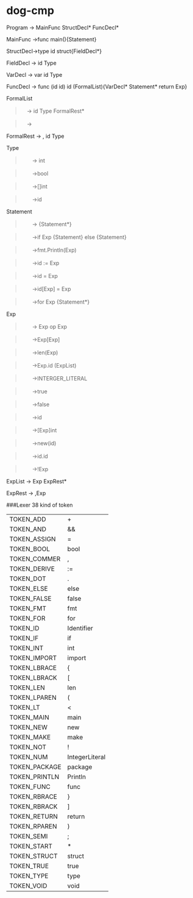 dog-cmp
==========


Program -> MainFunc StructDecl* FuncDecl*

MainFunc ->func main(){Statement}

StructDecl->type id struct{FieldDecl*}

FieldDecl -> id Type

VarDecl -> var id Type

FuncDecl -> func (id id) id (FormalList){VarDecl* Statement* return Exp}

FormalList
>　-> id Type FormalRest*

>　->

FormalRest -> , id Type

Type 
>　　-> int

>　　->bool

>　　->[]int

>　　->id

Statement 
> 　　-> {Statement*}

>　　->if Exp {Statement} else {Statement}

>　　->fmt.Println(Exp)

>　　->id := Exp

>　　->id = Exp

>　　->id[Exp] = Exp

>　　->for Exp {Statement*}


 Exp
> 　　-> Exp op Exp

>　　->Exp[Exp]

>　　->len(Exp)

>　　->Exp.id (ExpList)

>　　->INTERGER_LITERAL

>　　->true

>　　->false

>　　->id

>　　->[Exp]int

>　　->new(id)

>　　->id.id

>　　->!Exp

ExpList -> Exp ExpRest*

ExpRest -> ,Exp

###Lexer
38 kind of token
<table class="table table-bordered table-striped table-condensed">
   <tr>
      <td>TOKEN_ADD</td>
      <td>+</td>
   </tr>
 <tr>
      <td>TOKEN_AND</td>
      <td>&&</td>
   </tr>
 <tr>
      <td>TOKEN_ASSIGN</td>
      <td>=</td>
   </tr>
 <tr>
      <td>TOKEN_BOOL</td>
      <td>bool</td>
   </tr>
 <tr>
      <td>TOKEN_COMMER</td>
      <td>,</td>
   </tr>
 <tr>
      <td>TOKEN_DERIVE</td>
      <td>:=</td>
   </tr>
 <tr>
      <td>TOKEN_DOT</td>
      <td>.</td>
   </tr>
 <tr>
      <td>TOKEN_ELSE</td>
      <td>else</td>
   </tr>
 <tr>
      <td>TOKEN_FALSE</td>
      <td>false</td>
   </tr>
 <tr>
      <td>TOKEN_FMT</td>
      <td>fmt</td>
   </tr>
 <tr>
      <td>TOKEN_FOR</td>
      <td>for</td>
   </tr>
 <tr>
      <td>TOKEN_ID</td>
      <td>Identifier</td>
   </tr>
 <tr>
      <td>TOKEN_IF</td>
      <td>if</td>
   </tr>
 <tr>
      <td>TOKEN_INT</td>
      <td>int</td>
   </tr>
<tr>
      <td>TOKEN_IMPORT</td>
      <td>import</td>
   </tr>
<tr>
      <td>TOKEN_LBRACE</td>
      <td>{</td>
   </tr>
<tr>
      <td>TOKEN_LBRACK</td>
      <td>[</td>
   </tr>
<tr>
      <td>TOKEN_LEN</td>
      <td>len</td>
   </tr>
<tr>
      <td>TOKEN_LPAREN</td>
      <td>(</td>
   </tr>
<tr>
      <td>TOKEN_LT</td>
      <td><</td>
   </tr>
<tr>
      <td>TOKEN_MAIN</td>
      <td>main</td>
   </tr>
<tr>
      <td>TOKEN_NEW</td>
      <td>new</td>
   </tr>
<tr>
      <td>TOKEN_MAKE</td>
      <td>make</td>
   </tr>
<tr>
      <td>TOKEN_NOT</td>
      <td>!</td>
   </tr>
<tr>
      <td>TOKEN_NUM</td>
      <td>IntegerLiteral</td>
   </tr>
<tr>
      <td>TOKEN_PACKAGE</td>
      <td>package</td>
   </tr>
<tr>
      <td>TOKEN_PRINTLN</td>
      <td>Println</td>
   </tr>
<tr>
      <td>TOKEN_FUNC</td>
      <td>func</td>
   </tr>
<tr>
      <td>TOKEN_RBRACE</td>
      <td>}</td>
   </tr>
<tr>
      <td>TOKEN_RBRACK</td>
      <td>]</td>
   </tr>
<tr>
      <td>TOKEN_RETURN</td>
      <td>return</td>
   </tr>
<tr>
      <td>TOKEN_RPAREN</td>
      <td>)</td>
   </tr>
<tr>
      <td>TOKEN_SEMI</td>
      <td>;</td>
   </tr>
<tr>
      <td>TOKEN_START</td>
      <td>*</td>
   </tr>
<tr>
      <td>TOKEN_STRUCT</td>
      <td>struct</td>
   </tr>
<tr>
      <td>TOKEN_TRUE</td>
      <td>true</td>
   </tr>
<tr>
      <td>TOKEN_TYPE</td>
      <td>type</td>
   </tr>
<tr>
      <td>TOKEN_VOID</td>
      <td>void</td>
   </tr>
</table>




